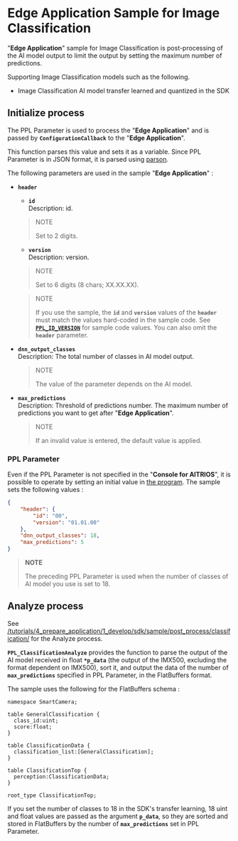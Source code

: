 # Edge Application Sample for Image Classification
"**Edge Application**" sample for Image Classification is post-processing of the AI model output to limit the output by setting the maximum number of predictions.

Supporting Image Classification models such as the following.
- Image Classification AI model transfer learned and quantized in the SDK

## Initialize process
The PPL Parameter is used to process the "**Edge Application**" and is passed by **`ConfigurationCallback`** to the "**Edge Application**".

This function parses this value and sets it as a variable. Since PPL Parameter is in JSON format, it is parsed using [parson](../../../../third_party/parson/).

The following parameters are used in the sample "**Edge Application**" :

- **`header`**
  - **`id`**<br>
  Description: id.
  > NOTE
  >
  > Set to 2 digits.
  - **`version`**<br>
  Description: version.
  > NOTE
  >
  > Set to 6 digits (8 chars; XX.XX.XX).

  > NOTE
  >
  > If you use the sample, the **`id`** and **`version`** values of the **`header`** must match the values hard-coded in the sample code.
  > See [**`PPL_ID_VERSION`**](../../../post_process/classification/include/analyzer_classification.h) for sample code values.
  > You can also omit the **`header`** parameter.
- **`dnn_output_classes`**<br>
  Description: The total number of classes in AI model output.
  > NOTE
  >
  > The value of the parameter depends on the AI model.
- **`max_predictions`**<br>
  Description: Threshold of predictions number. The maximum number of predictions you want to get after "**Edge Application**".
  > NOTE
  >
  > If an invalid value is entered, the default value is applied.

### PPL Parameter
Even if the PPL Parameter is not specified in the "**Console for AITRIOS**", it is possible to operate by setting an initial value in [the program](../../../post_process/classification/include/analyzer_classification.h). The sample sets the following values :

```json
{
    "header": {
        "id": "00",
        "version": "01.01.00"
    },
    "dnn_output_classes": 18,
    "max_predictions": 5
}
```

> **NOTE**
>
> The preceding PPL Parameter is used when the number of classes of AI model you use is set to 18.

## Analyze process
See [/tutorials/4_prepare_application/1_develop/sdk/sample/post_process/classification/](../../../post_process/classification/) for the Analyze process.

**`PPL_ClassificationAnalyze`** provides the function to parse the output of the AI model received in float **`*p_data`** (the output of the IMX500, excluding the format dependent on IMX500), sort it, and output the data of the number of **`max_predictions`** specified in PPL Parameter, in the FlatBuffers format.

The sample uses the following for the FlatBuffers schema :

```
namespace SmartCamera;

table GeneralClassification {
  class_id:uint;
  score:float;
}

table ClassificationData {
  classification_list:[GeneralClassification];
}

table ClassificationTop {
  perception:ClassificationData;
}

root_type ClassificationTop;
```

If you set the number of classes to 18 in the SDK's transfer learning, 18 uint and float values are passed as the argument **`p_data`**, so they are sorted and stored in FlatBuffers by the number of **`max_predictions`** set in PPL Parameter.
